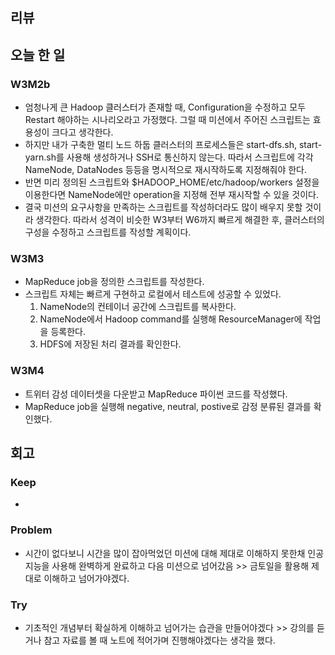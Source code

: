 ## 리뷰
  
## 오늘 한 일

### W3M2b
- 엄청나게 큰 Hadoop 클러스터가 존재할 때, Configuration을 수정하고 모두 Restart 해야하는 시나리오라고 가정했다. 그럴 때 미션에서 주어진 스크립트는 효용성이 크다고 생각한다.
- 하지만 내가 구축한 멀티 노드 하둡 클러스터의 프로세스들은 start-dfs.sh, start-yarn.sh를 사용해 생성하거나 SSH로 통신하지 않는다. 따라서 스크립트에 각각 NameNode, DataNodes 등등을 명시적으로 재시작하도록 지정해줘야 한다.
- 반면 미리 정의된 스크립트와 $HADOOP_HOME/etc/hadoop/workers 설정을 이용한다면 NameNode에만 operation을 지정해 전부 재시작할 수 있을 것이다.
- 결국 미션의 요구사항을 만족하는 스크립트를 작성하더라도 많이 배우지 못할 것이라 생각한다. 따라서 성격이 비슷한 W3부터 W6까지 빠르게 해결한 후, 클러스터의 구성을 수정하고 스크립트를 작성할 계획이다.

### W3M3
- MapReduce job을 정의한 스크립트를 작성한다.
- 스크립트 자체는 빠르게 구현하고 로컬에서 테스트에 성공할 수 있었다.
	1. NameNode의 컨테이너 공간에 스크립트를 복사한다.
	2. NameNode에서 Hadoop command를 실행해 ResourceManager에 작업을 등록한다.
	3. HDFS에 저장된 처리 결과를 확인한다.

### W3M4
- 트위터 감성 데이터셋을 다운받고 MapReduce 파이썬 코드를 작성했다.
- MapReduce job을 실행해 negative, neutral, postive로 감정 분류된 결과를 확인했다.

## 회고
  
### Keep
- 

### Problem
- 시간이 없다보니 시간을 많이 잡아먹었던 미션에 대해 제대로 이해하지 못한채 인공지능을 사용해 완벽하게 완료하고 다음 미션으로 넘어갔음 >> 금토일을 활용해 제대로 이해하고 넘어가야겠다.

### Try
- 기초적인 개념부터 확실하게 이해하고 넘어가는 습관을 만들어야겠다 >> 강의를 듣거나 참고 자료를 볼 때 노트에 적어가며 진행해야겠다는 생각을 했다.

